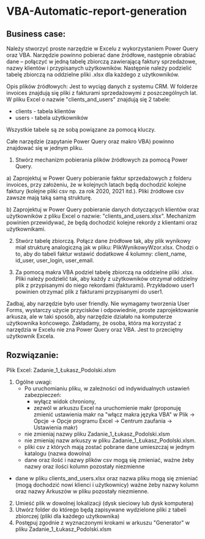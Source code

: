 # VBA-Automatic-report-generation
Business case:
---------------------
Należy stworzyć proste narzędzie w Excelu z wykorzystaniem Power Query oraz VBA. Narzędzie powinno pobierać dane źródłowe, następnie obrabiać dane – połączyć w jedną tabelę zbiorczą zawierającą faktury sprzedażowe, nazwy klientów i przypisanych użytkowników. Następnie należy podzielić tabelę zbiorczą na oddzielne pliki .xlsx dla każdego z użytkowników.

Opis plików źródłowych:
Jest to wyciąg danych z systemu CRM. W folderze invoices znajdują się pliki z fakturami sprzedażowymi z poszczególnych lat. W pliku Excel o nazwie "clients_and_users" znajdują się 2 tabele:
- clients - tabela klientów
- users - tabela użytkowników

Wszystkie tabele są ze sobą powiązane za pomocą kluczy.

Całe narzędzie (zapytanie Power Query oraz makro VBA) powinno znajdować się w jednym pliku.

1. Stwórz mechanizm pobierania plików źródłowych za pomocą Power Query.

a) Zaprojektuj w Power Query pobieranie faktur sprzedażowych z folderu invoices, przy założeniu, że w kolejnych latach będą dochodzić kolejne faktury (kolejne pliki csv np. za rok 2020, 2021 itd.). Pliki źródłowe csv zawsze mają taką samą strukturę.

b) Zaprojektuj w Power Query pobieranie danych dotyczących klientów oraz użytkowników z pliku Excel o nazwie: "clients_and_users.xlsx". Mechanizm powinien przewidywać, że będą dochodzić kolejne rekordy z klientami oraz użytkownikami.

2. Stwórz tabelę zbiorczą. Połącz dane źródłowe tak, aby plik wynikowy miał strukturę analogiczną jak w pliku: PlikWynikowyWzor.xlsx. Chodzi o to, aby do tabeli faktur wstawić dodatkowe 4 kolumny: client_name, id_user, user_login, user_email.
 
3. Za pomocą makra VBA podziel tabelę zbiorczą na oddzielne pliki .xlsx. Pliki należy podzielić tak, aby każdy z użytkowników otrzymał oddzielny plik z przypisanymi do niego rekordami (fakturami). Przykładowo user1 powinien otrzymać plik z fakturami przypisanymi do user1.

Zadbaj, aby narzędzie było user friendly. Nie wymagamy tworzenia User Forms, wystarczy użycie przycisków i odpowiednie, proste zaprojektowanie arkusza, ale w taki sposób, aby narzędzie działało na komputerze użytkownika końcowego. Zakładamy, że osoba, która ma korzystać z narzędzia w Excelu nie zna Power Query oraz VBA. Jest to przeciętny użytkownik Excela.

Rozwiązanie:
------------------------------------------
Plik  Excel: Zadanie_1_Łukasz_Podolski.xlsm
1. Ogólne uwagi:
	- Po uruchomianiu pliku, w zależności od indywidualnych ustawień zabezpieczeń: 
		- wyłącz widok chroniony,
		- zezwól w arkuszu Excel na uruchomienie makr 
		  (proponuję zmienić ustawienia makr na "włącz makra języka VBA" w Plik -> Opcje -> Opcje programu Excel -> Centrum zaufania -> Ustawienia makr)
	- nie zmieniaj nazwy pliku  Zadanie_1_Łukasz_Podolski.xlsm
	- nie zmieniaj nazw arkuszy w pliku Zadanie_1_Łukasz_Podolski.xlsm.
	- pliki csv z których mają zostać pobrane dane umieszczaj w jednym katalogu (nazwa dowolna)
	- dane oraz ilość i nazwy plików csv mogą się zmieniać, ważne żeby nazwy oraz ilości kolumn pozostały niezmienne
- dane w pliku clients_and_users.xlsx oraz nazwa pliku mogą się zmieniać (mogą dochodzić nowi klienci i użytkownicy) ważne żeby nazwy kolumn oraz nazwy Arkuszów w pliku pozostały niezmienne.
2. Umieść plik w dowolnej lokalizacji (dysk sieciowy lub dysk komputera)
3. Utwórz folder do którego będą zapisywane wydzielone pliki z tabeli zbiorczej (pliki dla każdego użytkownika)
4. Postępuj zgodnie z wyznaczonymi krokami w arkuszu "Generator" w pliku Zadanie_1_Łukasz_Podolski.xlsm

